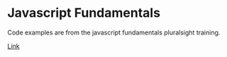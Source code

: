 # Javascript Fundamentals

Code examples are from the javascript fundamentals pluralsight training.

[Link](https://app.pluralsight.com/library/courses/javascript-fundamentals)